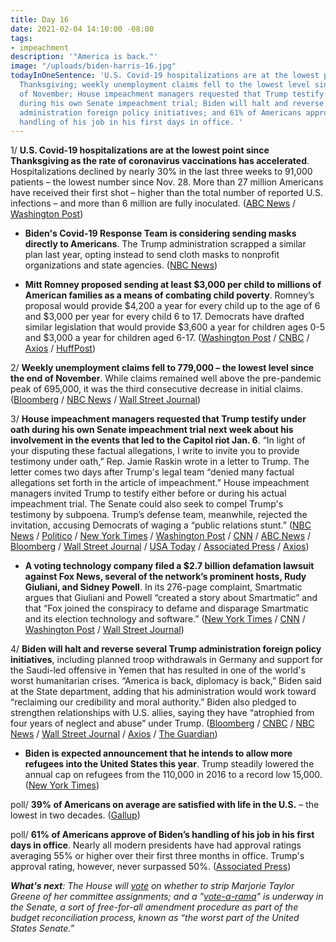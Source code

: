 ```yaml
---
title: Day 16
date: 2021-02-04 14:10:00 -08:00
tags:
- impeachment
description: '"America is back."'
image: "/uploads/biden-harris-16.jpg"
todayInOneSentence: 'U.S. Covid-19 hospitalizations are at the lowest point since
  Thanksgiving; weekly unemployment claims fell to the lowest level since the end
  of November; House impeachment managers requested that Trump testify under oath
  during his own Senate impeachment trial; Biden will halt and reverse several Trump
  administration foreign policy initiatives; and 61% of Americans approve of Biden’s
  handling of his job in his first days in office. '
---
```


1/ **U.S. Covid-19 hospitalizations are at the lowest point since Thanksgiving as the rate of coronavirus vaccinations has accelerated**. Hospitalizations declined by nearly 30% in the last three weeks to 91,000 patients – the lowest number since Nov. 28. More than 27 million Americans have received their first shot – higher than the total number of reported U.S. infections – and more than 6 million are fully inoculated. ([ABC News](https://abcnews.go.com/Health/live-updates/coronavirus/?id=75606765#75685731) / [Washington Post](https://www.washingtonpost.com/nation/2021/02/04/coronavirus-covid-live-updates-us/))

* **Biden's Covid-19 Response Team is considering sending masks directly to Americans**. The Trump administration scrapped a similar plan last year, opting instead to send cloth masks to nonprofit organizations and state agencies. ([NBC News](https://www.nbcnews.com/politics/joe-biden/biden-administration-weighs-plan-directly-send-masks-all-americans-n1256681))

* **Mitt Romney proposed sending at least $3,000 per child to millions of American families as a means of combating child poverty**. Romney’s proposal would provide $4,200 a year for every child up to the age of 6 and $3,000 per year for every child 6 to 17. Democrats have drafted similar legislation that would provide $3,600 a year for children ages 0-5 and $3,000 a year for children aged 6-17. ([Washington Post](https://www.washingtonpost.com/us-policy/2021/02/04/romney-child-benefit-stimulus/) / [CNBC](https://www.cnbc.com/2021/02/04/romney-unveils-plan-to-send-families-up-to-4200-per-year-per-child.html) / [Axios](https://www.axios.com/romney-child-cash-benefit-13f35761-a7c5-409b-b8ab-b7dd2dd508cd.html) / [HuffPost](https://www.huffpost.com/entry/mitt-romney-child-allowance_n_601b617cc5b6c0af54d0b0a1))

2/ **Weekly unemployment claims fell to 779,000 – the lowest level since the end of November**. While claims remained well above the pre-pandemic peak of 695,000, it was the third consecutive decrease in initial claims. ([Bloomberg](https://www.bloomberg.com/news/articles/2021-02-04/u-s-jobless-claims-declined-last-week-by-more-than-forecast?sref=MIBMEEoj) / [NBC News](https://www.nbcnews.com/business/business-news/weekly-jobless-claims-fall-779-000-vs-830-000-expected-n1256688) / [Wall Street Journal](https://www.wsj.com/articles/weekly-jobless-claims-coronavirus-02-04-2021-11612403022))

3/ **House impeachment managers requested that Trump testify under oath during his own Senate impeachment trial next week about his involvement in the events that led to the Capitol riot Jan. 6**. “In light of your disputing these factual allegations, I write to invite you to provide testimony under oath,” Rep. Jamie Raskin wrote in a letter to Trump. The letter comes two days after Trump's legal team “denied many factual allegations set forth in the article of impeachment.” House impeachment managers invited Trump to testify either before or during his actual impeachment trial. The Senate could also seek to compel Trump's testimony by subpoena. Trump’s defense team, meanwhile, rejected the invitation, accusing Democrats of waging a “public relations stunt.” ([NBC News](https://www.nbcnews.com/politics/trump-impeachment-inquiry/impeachment-managers-request-trump-testify-under-oath-senate-trial-n1256751) / [Politico](https://www.politico.com/news/2021/02/04/house-democrats-trump-testify-impeachment-465923) / [New York Times](https://www.nytimes.com/live/2021/02/04/us/joe-biden-trump-impeachment/house-managers-call-on-trump-to-testify-under-oath-his-lawyers-call-it-a-public-relations-stunt-but-dont-say-no) / [Washington Post](https://www.washingtonpost.com/politics/2021/02/04/joe-biden-live-updates/#link-J3QNCETFPNH4DPKMVZ7SYKLGPA) / [CNN](https://www.cnn.com/2021/02/04/politics/impeachment-trial-trump-testify/index.html) / [ABC News](https://abcnews.go.com/Politics/democrats-call-trump-testify-upcoming-impeachment-trial/story?id=75687873) / [Bloomberg](https://www.bloomberg.com/news/articles/2021-02-03/trump-family-banker-forced-to-leave-deutsche-bank-over-deal?sref=MIBMEEoj) / [Wall Street Journal](https://www.wsj.com/articles/house-impeachment-managers-ask-trump-to-testify-11612463900) / [USA Today](https://www.usatoday.com/story/news/politics/2021/02/04/live-updates-house-to-vote-on-marjorie-taylor-greene-committee-seats/4383759001/) / [Associated Press](https://apnews.com/article/house-dems-trump-testify-impeachment-8fd6b9f5724f48cc0f4e045ec8c37000) / [Axios](https://www.axios.com/trump-impeachment-testify-13c9d695-1f71-4395-a09f-9777507a849b.html))

* **A voting technology company filed a $2.7 billion defamation lawsuit against Fox News, several of the network’s prominent hosts, Rudy Giuliani, and Sidney Powell**. In its 276-page complaint, Smartmatic argues that Giuliani and Powell “created a story about Smartmatic” and that “Fox joined the conspiracy to defame and disparage Smartmatic and its election technology and software.” ([New York Times](https://www.nytimes.com/2021/02/04/business/media/smartmatic-fox-news-lawsuit.html) / [CNN](https://www.cnn.com/2021/02/04/media/smartmatic-fox-news-giuliani-powell-lawsuit/index.html) / [Washington Post](https://www.washingtonpost.com/media/2021/02/04/smartmatic-fox-lawsuit/) / [Wall Street Journal](https://www.wsj.com/articles/voting-machine-company-smartmatic-sues-fox-news-over-election-claims-11612463623?mod=hp_lead_pos11))

4/ **Biden will halt and reverse several Trump administration foreign policy initiatives**, including planned troop withdrawals in Germany and support for the Saudi-led offensive in Yemen that has resulted in one of the world's worst humanitarian crises. “America is back, diplomacy is back,” Biden said at the State department, adding that his administration would work toward “reclaiming our credibility and moral authority.” Biden also pledged to strengthen relationships with U.S. allies, saying they have “atrophied from four years of neglect and abuse” under Trump. ([Bloomberg](https://www.bloomberg.com/news/articles/2021-02-04/biden-halts-trump-foreign-policy-moves-from-yemen-to-germany?sref=MIBMEEoj) / [CNBC](https://www.cnbc.com/2021/02/04/biden-vows-to-restore-alliances-in-first-foreign-policy-address.html) / [NBC News](https://www.nbcnews.com/politics/white-house/reversing-trump-foreign-policy-biden-end-u-s-support-offensive-n1256738) / [Wall Street Journal](https://www.wsj.com/articles/biden-to-name-special-envoy-to-yemen-launching-fresh-effort-to-end-the-fighting-11612450815) / [Axios](https://www.axios.com/us-yemen-support-saudi-53bab4ef-1d44-4e2e-bc68-07296f2b7d52.html) / [The Guardian](https://www.theguardian.com/world/2021/feb/04/us-end-support-saudi-led-operations-yemen-humanitarian-crisis))

* **Biden is expected announcement that he intends to allow more refugees into the United States this year**. Trump steadily lowered the annual cap on refugees from the 110,000 in 2016 to a record low 15,000. ([New York Times](https://www.nytimes.com/2021/02/03/us/politics/biden-immigration-refugee-policy.html))

poll/ **39% of Americans on average are satisfied with life in the U.S.** – the lowest in two decades. ([Gallup](https://news.gallup.com/poll/329279/satisfaction-sinks-aspects-public-life.aspx))

poll/ **61% of Americans approve of Biden’s handling of his job in his first days in office**. Nearly all modern presidents have had approval ratings averaging 55% or higher over their first three months in office. Trump's approval rating, however, never surpassed 50%. ([Associated Press](https://apnews.com/article/ap-norc-poll-americans-biden-confidence-8b5b95c85f7bff1cf71e21e4b71a2a88))

***What's next**: The House will [vote](https://www.nytimes.com/2021/02/04/us/marjorie-taylor-greene-committee-assignments.html) on whether to strip Marjorie Taylor Greene of her committee assignments; and a "[vote-a-rama](https://www.politico.com/news/2021/02/04/vote-a-rama-partisan-stimulus-465740)" is underway in the Senate, a sort of free-for-all amendment procedure as part of the budget reconciliation process, known as “the worst part of the United States Senate.”*